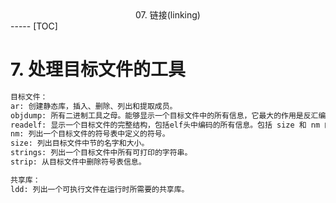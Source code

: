<center>07. 链接(linking)</center>
-----
[TOC]

# 7. 处理目标文件的工具
```bash
目标文件：
ar: 创建静态库，插入、删除、列出和提取成员。
objdump: 所有二进制工具之母。能够显示一个目标文件中的所有信息，它最大的作用是反汇编 .text 节中的二进制指令。
readelf: 显示一个目标文件的完整结构，包括elf头中编码的所有信息。包括 size 和 nm 的功能。
nm: 列出一个目标文件的符号表中定义的符号。
size: 列出目标文件中节的名字和大小。
strings: 列出一个目标文件中所有可打印的字符串。
strip: 从目标文件中删除符号表信息。

共享库：
ldd: 列出一个可执行文件在运行时所需要的共享库。
```

